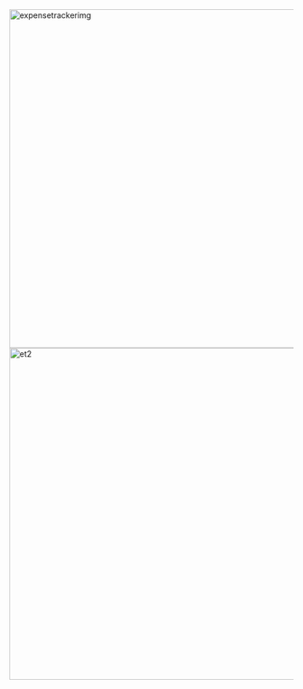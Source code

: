 <img width="1366" height="600" alt="expensetrackerimg" src="https://github.com/user-attachments/assets/0070525a-dca0-453a-acec-6e85fa41afad" />
<img width="1366" height="588" alt="et2" src="https://github.com/user-attachments/assets/def79e0f-a044-45c4-8163-b34b5f6a03d2" />
